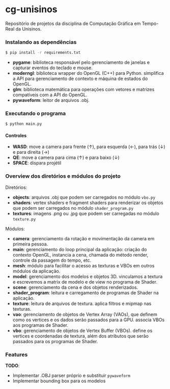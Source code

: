 # cg-unisinos
Repositório de projetos da disciplina de Computação Gráfica em Tempo-Real da Unisinos.


### Instalando as dependências

```bash
$ pip install -r requirements.txt
```

- **pygame**: biblioteca responsável pelo gerenciamento de janelas e capturar eventos do teclado e mouse.
- **moderngl**: biblioteca wrapper do OpenGL (C++) para Python. simplifica a API para gerenciamento de contexto e máquina de estados do OpenGL.
- **glm**: biblioteca matemática para operações com vetores e matrizes compatíveis com a API do OpenGL.
- **pywaveform**: leitor de arquivos .obj.


### Executando o programa

```bash
$ python main.py
```

#### Controles
- **WASD**: move a camera para frente (↑), para esquerda (←), para trás (↓) e para direita (→)
- **QE**: move a camera para cima (↑) e para baixo (↓)
- **SPACE**: dispara projétil


### Overview dos diretórios e módulos do projeto

Diretórios:
- **objects**: arquivos .obj que podem ser carregados no módulo `vbo.py`
- **shaders**: vertex shaders e fragment shaders para renderizar os objetos que podem ser carregados no módulo `shader_program.py`
- **textures**: imagens .png ou .jpg que podem ser carregadas no módulo `texture.py`


Módulos:
- **camera**: gerenciamento da rotação e movimentação da camera em primeira pessoa.
- **main**: gerenciamento do loop principal da aplicação: criação do contexto OpenGL, instancia a cena, chamada do método render, controle da passagem do tempo, etc.
- **mesh**: módulo para facilitar o acesso as texturas e VBOs em outros módulos da aplicação.
- **model**: gerenciamento dos modelos e objetos 3D. vinculamos a textura e escrevemos a matrix de modelo e de view no programa de Shader.
- **scene**: gerenciamento da cena e dos objetos renderizados.
- **shader_program**: leitura e carregamento de programas de Shader na aplicação.
- **texture**: leitura de arquivos de textura. aplica filtros e mipmap nas texturas.
- **vao**: gerenciamento de objetos de Vertex Array (VAOs), que definem como os vertices e os dados serão passados para a GPU. associa VBOs aos programas de Shader.
- **vbo**: gerenciamento de objetos de Vertex Buffer (VBOs). define os vertices e coordenadas de textura, além dos atributos que serão passados para os programas de Shader.


### Features

**TODO**:
- Implementar .OBJ parser próprio e substituir `pywaveform`
- Implementar bounding box para os modelos
